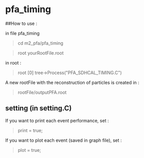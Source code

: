 # pfa_timing

##How to use : 

in file pfa_timing
	
>cd m2_pfa/pfa_timing

>root yourRootFile.root

in root : 

> root [0] tree->Process("PFA_SDHCAL_TIMING.C")


A new rootFile with the reconstruction of particles is created in : 

> rootFile/outputPFA.root

## setting (in setting.C)

If you want to print each event performance, set : 

> print = true;

If you want to plot  each event (saved in graph file), set : 

> plot = true;
